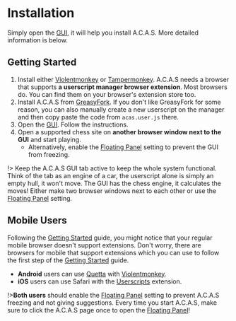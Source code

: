 # Installation

Simply open the <a target="_about" href="../">GUI</a>, it will help you install A.C.A.S. More detailed information is below.

## Getting Started

1. Install either [Violentmonkey](https://violentmonkey.github.io/) or [Tampermonkey](https://www.tampermonkey.net/). A.C.A.S needs a browser that supports **a userscript manager browser extension**. Most browsers do.  You can find them on your browser's extension store too.
2. Install A.C.A.S from [GreasyFork](https://greasyfork.org/en/scripts/459137-a-c-a-s-advanced-chess-assistance-system). If you don't like GreasyFork for some reason, you can also manually create a new userscript on the manager and then copy paste the code from `acas.user.js` there.
3. Open the <a target="_about" href="../">GUI</a>. Follow the instructions.
4. Open a supported chess site on **another browser window next to the GUI** and start playing.
    - Alternatively, enable the <a target="_about" href="../?shl=pip">Floating Panel</a> setting to prevent the GUI from freezing.

!> Keep the A.C.A.S GUI tab active to keep the whole system functional. Think of the tab as an engine of a car, the userscript alone is simply an empty hull, it won't move. The GUI has the chess engine, it calculates the moves! Either make two browser windows next to each other or use the <a target="_about" href="../?shl=pip">Floating Panel</a> setting.



## Mobile Users

Following the [Getting Started](#getting-started) guide, you might notice that your regular mobile browser doesn't support extensions. Don't worry, there are browsers for mobile that support extensions which you can use to follow the first step of the [Getting Started](#getting-started) guide.

- **Android** users can use [Quetta](https://play.google.com/store/apps/details?id=net.quetta.browser) with [Violentmonkey](https://chromewebstore.google.com/detail/violentmonkey/jinjaccalgkegednnccohejagnlnfdag).
- **iOS** users can use Safari with the [Userscripts](https://apps.apple.com/us/app/userscripts/id1463298887) extension.

!>**Both users** should enable the <a target="_about" href="../?shl=pip">Floating Panel</a> setting to prevent A.C.A.S freezing and not giving suggestions. Every time you start A.C.A.S, make sure to click the A.C.A.S page once to open the <a target="_about" href="../?shl=pip">Floating Panel</a>!
